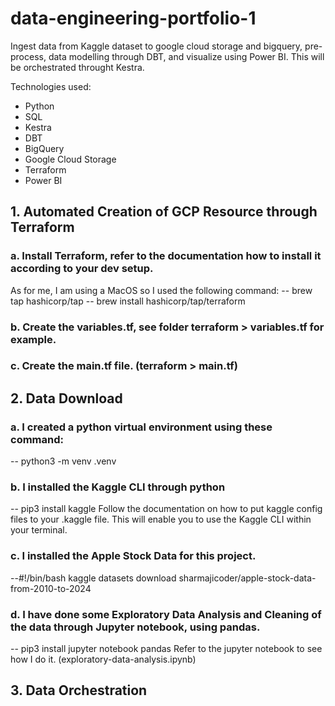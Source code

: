 # data-engineering-portfolio-1

Ingest data from Kaggle dataset to google cloud storage and bigquery, pre-process, data modelling through DBT, and visualize using Power BI. This will be orchestrated throught Kestra.

Technologies used:

- Python
- SQL
- Kestra
- DBT
- BigQuery
- Google Cloud Storage
- Terraform
- Power BI

## 1. Automated Creation of GCP Resource through Terraform

### a. Install Terraform, refer to the documentation how to install it according to your dev setup.

As for me, I am using a MacOS so I used the following command:
-- brew tap hashicorp/tap
-- brew install hashicorp/tap/terraform

### b. Create the variables.tf, see folder terraform > variables.tf for example.

### c. Create the main.tf file. (terraform > main.tf)

## 2. Data Download

### a. I created a python virtual environment using these command:

-- python3 -m venv .venv

### b. I installed the Kaggle CLI through python

-- pip3 install kaggle
Follow the documentation on how to put kaggle config files to your .kaggle file. This will enable you to use the
Kaggle CLI within your terminal.

### c. I installed the Apple Stock Data for this project.

--#!/bin/bash
kaggle datasets download sharmajicoder/apple-stock-data-from-2010-to-2024

### d. I have done some Exploratory Data Analysis and Cleaning of the data through Jupyter notebook, using pandas.

-- pip3 install jupyter notebook pandas
Refer to the jupyter notebook to see how I do it. (exploratory-data-analysis.ipynb)

## 3. Data Orchestration
